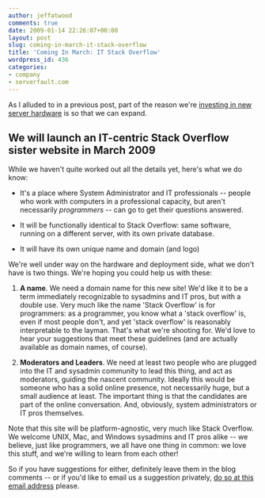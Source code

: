```yaml
---
author: jeffatwood
comments: true
date: 2009-01-14 22:26:07+00:00
layout: post
slug: coming-in-march-it-stack-overflow
title: 'Coming In March: IT Stack Overflow'
wordpress_id: 436
categories:
- company
- serverfault.com
---
```



As I alluded to in a previous post, part of the reason we're [investing in new server hardware](http://blog.stackoverflow.com/2009/01/new-stack-overflow-server-glamour-shots/) is so that we can expand.





## We will launch an IT-centric Stack Overflow sister website in March 2009





While we haven't quite worked out all the details yet, here's what we do know:







  * It's a place where System Administrator and IT professionals -- people who work with computers in a professional capacity, but aren't necessarily _programmers_ -- can go to get their questions answered.

  * It will be functionally identical to Stack Overflow: same software, running on a different server, with its own private database.

  * It will have its own unique name and domain (and logo)




We're well under way on the hardware and deployment side, what we don't have is two things. We're hoping you could help us with these:







  1. **A name**. We need a domain name for this new site! We'd like it to be a term immediately recognizable to sysadmins and IT pros, but with a double use. Very much like the name 'Stack Overflow' is for programmers: as a programmer, you know what a 'stack overflow' is, even if most people don't, and yet 'stack overflow' is reasonably interpretable to the layman. That's what we're shooting for. We'd love to hear your suggestions that meet these guidelines (and are actually available as domain names, of course).

  2. **Moderators and Leaders**. We need at least two people who are plugged into the IT and sysadmin community to lead this thing, and act as moderators, guiding the nascent community. Ideally this would be someone who has a solid online presence, not necessarily huge, but a small audience at least. The important thing is that the candidates are part of the online conversation. And, obviously, system administrators or IT pros themselves.




Note that this site will be platform-agnostic, very much like Stack Overflow. We welcome UNIX, Mac, and Windows sysadmins and IT pros alike -- we believe, just like programmers, we all have one thing in common: we love this stuff, and we're willing to learn from each other!



So if you have suggestions for either, definitely leave them in the blog comments -- or if you'd like to email us a suggestion privately, [do so at this email address](mailto:team@stackoverflow.com?subject=IT%20site%20suggestion) please.

